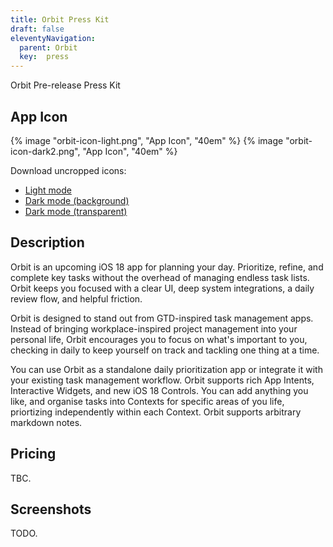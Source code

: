 ```yaml
---
title: Orbit Press Kit
draft: false
eleventyNavigation:
  parent: Orbit
  key:  press
---
```


Orbit Pre-release Press Kit

## App Icon

<div class="img-container-50">
  {% image "orbit-icon-light.png", "App Icon", "40em" %}
  {% image "orbit-icon-dark2.png", "App Icon", "40em" %}
</div>


Download uncropped icons:
- <a href="/img/orbit-icon-light.png" download>Light mode</a>
- <a href="/img/orbit-icon-dark.png" download>Dark mode (background)</a>
- <a href="/img/orbit-icon-dark2.png" download>Dark mode (transparent)</a>

## Description

Orbit is an upcoming iOS 18 app for planning your day. Prioritize, refine, and complete key tasks without the overhead of managing endless task lists. Orbit keeps you focused with a clear UI, deep system integrations, a daily review flow, and helpful friction.

Orbit is designed to stand out from GTD-inspired task management apps. Instead of bringing workplace-inspired project management into your personal life, Orbit encourages you to focus on what's important to you, checking in daily to keep yourself on track and tackling one thing at a time.

You can use Orbit as a standalone daily prioritization app or integrate it with your existing task management workflow. Orbit supports rich App Intents, Interactive Widgets, and new iOS 18 Controls. You can add anything you like, and organise tasks into Contexts for specific areas of you life, priortizing independently within each Context. Orbit supports arbitrary markdown notes.

## Pricing

TBC.

## Screenshots

TODO.